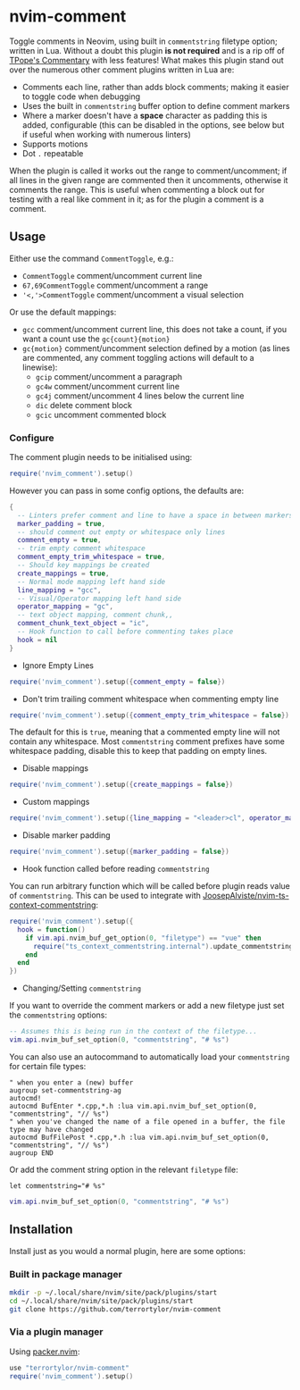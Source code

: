 # nvim-comment

Toggle comments in Neovim, using built in `commentstring` filetype option;
written in Lua. Without a doubt this plugin **is not required** and is a rip off
of [TPope's Commentary](https://github.com/tpope/vim-commentary) with less
features! What makes this plugin stand out over the numerous other comment
plugins written in Lua are:

- Comments each line, rather than adds block comments; making it easier to
  toggle code when debugging
- Uses the built in `commentstring` buffer option to define comment markers
- Where a marker doesn't have a **space** character as padding this is added,
  configurable (this can be disabled in the options, see below but if useful
  when working with numerous linters)
- Supports motions
- Dot `.` repeatable

When the plugin is called it works out the range to comment/uncomment; if all
lines in the given range are commented then it uncomments, otherwise it comments
the range. This is useful when commenting a block out for testing with a real
like comment in it; as for the plugin a comment is a comment.

## Usage

Either use the command `CommentToggle`, e.g.:

- `CommentToggle` comment/uncomment current line
- `67,69CommentToggle` comment/uncomment a range
- `'<,'>CommentToggle` comment/uncomment a visual selection

Or use the default mappings:

- `gcc` comment/uncomment current line, this does not take a count, if you want
  a count use the `gc{count}{motion}`
- `gc{motion}` comment/uncomment selection defined by a motion (as lines are
  commented, any comment toggling actions will default to a linewise):
  - `gcip` comment/uncomment a paragraph
  - `gc4w` comment/uncomment current line
  - `gc4j` comment/uncomment 4 lines below the current line
  - `dic` delete comment block
  - `gcic` uncomment commented block

### Configure

The comment plugin needs to be initialised using:

```lua
require('nvim_comment').setup()
```

However you can pass in some config options, the defaults are:

```lua
{
  -- Linters prefer comment and line to have a space in between markers
  marker_padding = true,
  -- should comment out empty or whitespace only lines
  comment_empty = true,
  -- trim empty comment whitespace
  comment_empty_trim_whitespace = true,
  -- Should key mappings be created
  create_mappings = true,
  -- Normal mode mapping left hand side
  line_mapping = "gcc",
  -- Visual/Operator mapping left hand side
  operator_mapping = "gc",
  -- text object mapping, comment chunk,,
  comment_chunk_text_object = "ic",
  -- Hook function to call before commenting takes place
  hook = nil
}
```

- Ignore Empty Lines

```lua
require('nvim_comment').setup({comment_empty = false})
```

- Don't trim trailing comment whitespace when commenting empty line
```lua
require('nvim_comment').setup({comment_empty_trim_whitespace = false})
```

The default for this is `true`, meaning that a commented empty line will not
contain any whitespace. Most `commentstring` comment prefixes have some
whitespace padding, disable this to keep that padding on empty lines.

- Disable mappings

```lua
require('nvim_comment').setup({create_mappings = false})
```

- Custom mappings

```lua
require('nvim_comment').setup({line_mapping = "<leader>cl", operator_mapping = "<leader>c", comment_chunk_text_object = "ic"})
```

- Disable marker padding

```lua
require('nvim_comment').setup({marker_padding = false})
```

- Hook function called before reading `commentstring`

You can run arbitrary function which will be called before plugin reads value of
`commentstring`. This can be used to integrate with
[JoosepAlviste/nvim-ts-context-commentstring](https://github.com/JoosepAlviste/nvim-ts-context-commentstring):

```lua
require('nvim_comment').setup({
  hook = function()
    if vim.api.nvim_buf_get_option(0, "filetype") == "vue" then
      require("ts_context_commentstring.internal").update_commentstring()
    end
  end
})
```

- Changing/Setting `commentstring`

If you want to override the comment markers or add a new filetype just set the
`commentstring` options:

```lua
-- Assumes this is being run in the context of the filetype...
vim.api.nvim_buf_set_option(0, "commentstring", "# %s")
```

You can also use an autocommand to automatically load your `commentstring` for
certain file types:

```vim
" when you enter a (new) buffer
augroup set-commentstring-ag
autocmd!
autocmd BufEnter *.cpp,*.h :lua vim.api.nvim_buf_set_option(0, "commentstring", "// %s")
" when you've changed the name of a file opened in a buffer, the file type may have changed
autocmd BufFilePost *.cpp,*.h :lua vim.api.nvim_buf_set_option(0, "commentstring", "// %s")
augroup END
```

Or add the comment string option in the relevant `filetype` file:

```vim
let commentstring="# %s"
```

```lua
vim.api.nvim_buf_set_option(0, "commentstring", "# %s")
```

## Installation

Install just as you would a normal plugin, here are some options:

### Built in package manager

```bash
mkdir -p ~/.local/share/nvim/site/pack/plugins/start
cd ~/.local/share/nvim/site/pack/plugins/start
git clone https://github.com/terrortylor/nvim-comment
```

### Via a plugin manager

Using [packer.nvim](https://github.com/wbthomason/packer.nvim):

```lua
use "terrortylor/nvim-comment"
require('nvim_comment').setup()
```
